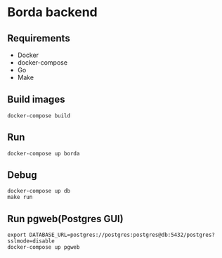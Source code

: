 # Borda backend

## Requirements

- Docker
- docker-compose
- Go
- Make

## Build images
    docker-compose build

## Run
    docker-compose up borda

## Debug
    docker-compose up db
    make run

## Run pgweb(Postgres GUI)
    export DATABASE_URL=postgres://postgres:postgres@db:5432/postgres?sslmode=disable
    docker-compose up pgweb